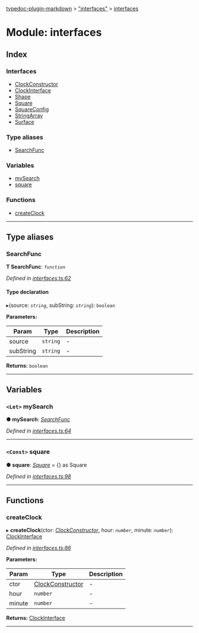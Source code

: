 [typedoc-plugin-markdown](../README.md) > ["interfaces"](../modules/_interfaces_.md) > [interfaces](../modules/_interfaces_.interfaces.md)

# Module: interfaces

## Index

### Interfaces

* [ClockConstructor](../interfaces/_interfaces_.interfaces.clockconstructor.md)
* [ClockInterface](../interfaces/_interfaces_.interfaces.clockinterface.md)
* [Shape](../interfaces/_interfaces_.interfaces.shape.md)
* [Square](../interfaces/_interfaces_.interfaces.square.md)
* [SquareConfig](../interfaces/_interfaces_.interfaces.squareconfig.md)
* [StringArray](../interfaces/_interfaces_.interfaces.stringarray.md)
* [Surface](../interfaces/_interfaces_.interfaces.surface.md)

### Type aliases

* [SearchFunc](_interfaces_.interfaces.md#searchfunc)

### Variables

* [mySearch](_interfaces_.interfaces.md#mysearch)
* [square](_interfaces_.interfaces.md#square-1)

### Functions

* [createClock](_interfaces_.interfaces.md#createclock)

---

## Type aliases

<a id="searchfunc"></a>

###  SearchFunc

**Τ SearchFunc**:  *`function`* 

*Defined in [interfaces.ts:62](https://github.com/tgreyjs/typedoc-plugin-markdown/blob/master/test/src/interfaces.ts#L62)*

#### Type declaration
▸(source: *`string`*, subString: *`string`*): `boolean`

**Parameters:**

| Param | Type | Description |
| ------ | ------ | ------ |
| source | `string`   |  - |
| subString | `string`   |  - |

**Returns:** `boolean`

___

## Variables

<a id="mysearch"></a>

### `<Let>` mySearch

**●  mySearch**:  *[SearchFunc](_interfaces_.interfaces.md#searchfunc)* 

*Defined in [interfaces.ts:64](https://github.com/tgreyjs/typedoc-plugin-markdown/blob/master/test/src/interfaces.ts#L64)*

___

<a id="square-1"></a>

### `<Const>` square

**●  square**:  *[Square](../interfaces/_interfaces_.interfaces.square.md)*  =  {} as Square

*Defined in [interfaces.ts:98](https://github.com/tgreyjs/typedoc-plugin-markdown/blob/master/test/src/interfaces.ts#L98)*

___

## Functions

<a id="createclock"></a>

###  createClock

▸ **createClock**(ctor: *[ClockConstructor](../interfaces/_interfaces_.interfaces.clockconstructor.md)*, hour: *`number`*, minute: *`number`*): [ClockInterface](../interfaces/_interfaces_.interfaces.clockinterface.md)

*Defined in [interfaces.ts:86](https://github.com/tgreyjs/typedoc-plugin-markdown/blob/master/test/src/interfaces.ts#L86)*

**Parameters:**

| Param | Type | Description |
| ------ | ------ | ------ |
| ctor | [ClockConstructor](../interfaces/_interfaces_.interfaces.clockconstructor.md)   |  - |
| hour | `number`   |  - |
| minute | `number`   |  - |

**Returns:** [ClockInterface](../interfaces/_interfaces_.interfaces.clockinterface.md)

___

